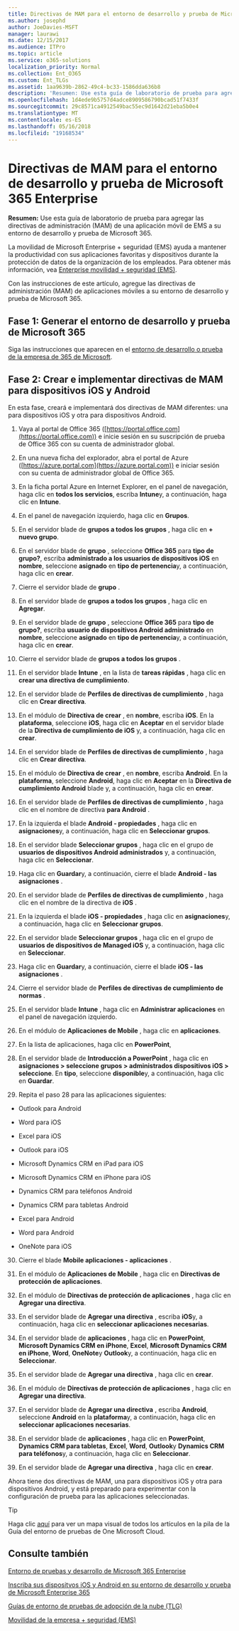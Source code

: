 ```yaml
---
title: Directivas de MAM para el entorno de desarrollo y prueba de Microsoft 365 Enterprise
ms.author: josephd
author: JoeDavies-MSFT
manager: laurawi
ms.date: 12/15/2017
ms.audience: ITPro
ms.topic: article
ms.service: o365-solutions
localization_priority: Normal
ms.collection: Ent_O365
ms.custom: Ent_TLGs
ms.assetid: 1aa9639b-2862-49c4-bc33-1586dda636b8
description: 'Resumen: Use esta guía de laboratorio de prueba para agregar las directivas de administración (MAM) de una aplicación móvil de EMS a su entorno de desarrollo y prueba de Microsoft 365.'
ms.openlocfilehash: 1d4ede9b5757d4adce8909586790bcad51f7433f
ms.sourcegitcommit: 29c8571ca4912549bac55ec9d1642d21eba5b0e4
ms.translationtype: MT
ms.contentlocale: es-ES
ms.lasthandoff: 05/16/2018
ms.locfileid: "19168534"
---
```

# <a name="mam-policies-for-your-microsoft-365-enterprise-devtest-environment"></a>Directivas de MAM para el entorno de desarrollo y prueba de Microsoft 365 Enterprise

 **Resumen:** Use esta guía de laboratorio de prueba para agregar las directivas de administración (MAM) de una aplicación móvil de EMS a su entorno de desarrollo y prueba de Microsoft 365.
  
La movilidad de Microsoft Enterprise + seguridad (EMS) ayuda a mantener la productividad con sus aplicaciones favoritas y dispositivos durante la protección de datos de la organización de los empleados. Para obtener más información, vea [Enterprise movilidad + seguridad (EMS)](https://www.microsoft.com/cloud-platform/enterprise-mobility-security).
  
Con las instrucciones de este artículo, agregue las directivas de administración (MAM) de aplicaciones móviles a su entorno de desarrollo y prueba de Microsoft 365.
  
## <a name="phase-1-build-out-your-microsoft-365-devtest-environment"></a>Fase 1: Generar el entorno de desarrollo y prueba de Microsoft 365

Siga las instrucciones que aparecen en el [entorno de desarrollo o prueba de la empresa de 365 de Microsoft](the-microsoft-365-enterprise-dev-test-environment.md).
  
## <a name="phase-2-create-and-deploy-mam-policies-for-ios-and-android-devices"></a>Fase 2: Crear e implementar directivas de MAM para dispositivos iOS y Android

En esta fase, creará e implementará dos directivas de MAM diferentes: una para dispositivos iOS y otra para dispositivos Android.
  
1. Vaya al portal de Office 365 ([https://portal.office.com](https://portal.office.com)) e inicie sesión en su suscripción de prueba de Office 365 con su cuenta de administrador global.
    
2. En una nueva ficha del explorador, abra el portal de Azure ([https://azure.portal.com](https://azure.portal.com)) e iniciar sesión con su cuenta de administrador global de Office 365.
    
3. En la ficha portal Azure en Internet Explorer, en el panel de navegación, haga clic en **todos los servicios**, escriba **Intune**y, a continuación, haga clic en **Intune**.
    
4. En el panel de navegación izquierdo, haga clic en **Grupos**.
    
5. En el servidor blade de **grupos a todos los grupos** , haga clic en **+ nuevo grupo**.
    
6. En el servidor blade de **grupo** , seleccione **Office 365** para **tipo de grupo?**, escriba **administrado a los usuarios de dispositivos iOS** en **nombre**, seleccione **asignado** en **tipo de pertenencia**y, a continuación, haga clic en **crear**. 
    
7. Cierre el servidor blade de **grupo** .
    
8. En el servidor blade de **grupos a todos los grupos** , haga clic en **Agregar**.
    
9. En el servidor blade de **grupo** , seleccione **Office 365** para **tipo de grupo?**, escriba **usuario de dispositivos Android administrado** en **nombre**, seleccione **asignado** en **tipo de pertenencia**y, a continuación, haga clic en **crear**.
    
10. Cierre el servidor blade de **grupos a todos los grupos** .
    
11. En el servidor blade **Intune** , en la lista de **tareas rápidas** , haga clic en **crear una directiva de cumplimiento**.
    
12. En el servidor blade de **Perfiles de directivas de cumplimiento** , haga clic en **Crear directiva**.
    
13. En el módulo de **Directiva de crear** , en **nombre**, escriba **iOS**. En la **plataforma**, seleccione **iOS**, haga clic en **Aceptar** en el servidor blade de la **Directiva de cumplimiento de iOS** y, a continuación, haga clic en **crear**.
    
14. En el servidor blade de **Perfiles de directivas de cumplimiento** , haga clic en **Crear directiva**.
    
15. En el módulo de **Directiva de crear** , en **nombre**, escriba **Android**. En la **plataforma**, seleccione **Android**, haga clic en **Aceptar** en la **Directiva de cumplimiento Android** blade y, a continuación, haga clic en **crear**.
    
16. En el servidor blade de **Perfiles de directivas de cumplimiento** , haga clic en el nombre de directiva **para Android** .
    
17. En la izquierda el blade **Android - propiedades** , haga clic en **asignaciones**y, a continuación, haga clic en **Seleccionar grupos**.
    
18. En el servidor blade **Seleccionar grupos** , haga clic en el grupo de **usuarios de dispositivos Android administrados** y, a continuación, haga clic en **Seleccionar**.
    
19. Haga clic en **Guardar**y, a continuación, cierre el blade **Android - las asignaciones** .
    
20. En el servidor blade de **Perfiles de directivas de cumplimiento** , haga clic en el nombre de la directiva de **iOS** .
    
21. En la izquierda el blade **iOS - propiedades** , haga clic en **asignaciones**y, a continuación, haga clic en **Seleccionar grupos**.
    
22. En el servidor blade **Seleccionar grupos** , haga clic en el grupo de **usuarios de dispositivos de Managed iOS** y, a continuación, haga clic en **Seleccionar**.
    
23. Haga clic en **Guardar**y, a continuación, cierre el blade **iOS - las asignaciones** .
    
24. Cierre el servidor blade de **Perfiles de directivas de cumplimiento de normas** .
    
25. En el servidor blade **Intune** , haga clic en **Administrar aplicaciones** en el panel de navegación izquierdo.
    
26. En el módulo de **Aplicaciones de Mobile** , haga clic en **aplicaciones**.
    
27. En la lista de aplicaciones, haga clic en **PowerPoint**, 
    
28. En el servidor blade de **Introducción a PowerPoint** , haga clic en **asignaciones > seleccione grupos > administrados dispositivos iOS > seleccione**. En **tipo**, seleccione **disponible**y, a continuación, haga clic en **Guardar**.
    
29. Repita el paso 28 para las aplicaciones siguientes:
    
  - Outlook para Android
    
  - Word para iOS
    
  - Excel para iOS
    
  - Outlook para iOS
    
  - Microsoft Dynamics CRM en iPad para iOS
    
  - Microsoft Dynamics CRM en iPhone para iOS
    
  - Dynamics CRM para teléfonos Android
    
  - Dynamics CRM para tabletas Android
    
  - Excel para Android
    
  - Word para Android
    
  - OneNote para iOS
    
30. Cierre el blade **Mobile aplicaciones - aplicaciones** .
    
31. En el módulo de **Aplicaciones de Mobile** , haga clic en **Directivas de protección de aplicaciones**.
    
32. En el módulo de **Directivas de protección de aplicaciones** , haga clic en **Agregar una directiva**.
    
33. En el servidor blade de **Agregar una directiva** , escriba **iOS**y, a continuación, haga clic en **seleccionar aplicaciones necesarias**.
    
34. En el servidor blade de **aplicaciones** , haga clic en **PowerPoint**, **Microsoft Dynamics CRM en iPhone**, **Excel**, **Microsoft Dynamics CRM en iPhone**, **Word**, **OneNote**y **Outlook**y, a continuación, haga clic en **Seleccionar**.
    
35. En el servidor blade de **Agregar una directiva** , haga clic en **crear**.
    
36. En el módulo de **Directivas de protección de aplicaciones** , haga clic en **Agregar una directiva**.
    
37. En el servidor blade de **Agregar una directiva** , escriba **Android**, seleccione **Android** en la **plataforma**y, a continuación, haga clic en **seleccionar aplicaciones necesarias**.
    
38. En el servidor blade de **aplicaciones** , haga clic en **PowerPoint**, **Dynamics CRM para tabletas**, **Excel**, **Word**, **Outlook**y **Dynamics CRM para teléfonos**y, a continuación, haga clic en **Seleccionar**.
    
39. En el servidor blade de **Agregar una directiva** , haga clic en **crear**.
    
Ahora tiene dos directivas de MAM, una para dispositivos iOS y otra para dispositivos Android, y está preparado para experimentar con la configuración de prueba para las aplicaciones seleccionadas.
  
> [!TIP]
> Haga clic [aquí](http://aka.ms/catlgstack) para ver un mapa visual de todos los artículos en la pila de la Guía del entorno de pruebas de One Microsoft Cloud.
  
## <a name="see-also"></a>Consulte también

[Entorno de pruebas y desarrollo de Microsoft 365 Enterprise](the-microsoft-365-enterprise-dev-test-environment.md)
  
[Inscriba sus dispositvos iOS y Android en su entorno de desarrollo y prueba de Microsoft Enterprise 365](enroll-ios-and-android-devices-in-your-microsoft-enterprise-365-dev-test-environ.md)
  
[Guías de entorno de pruebas de adopción de la nube (TLG)](cloud-adoption-test-lab-guides-tlgs.md)

[Movilidad de la empresa + seguridad (EMS)](https://www.microsoft.com/cloud-platform/enterprise-mobility-security)



